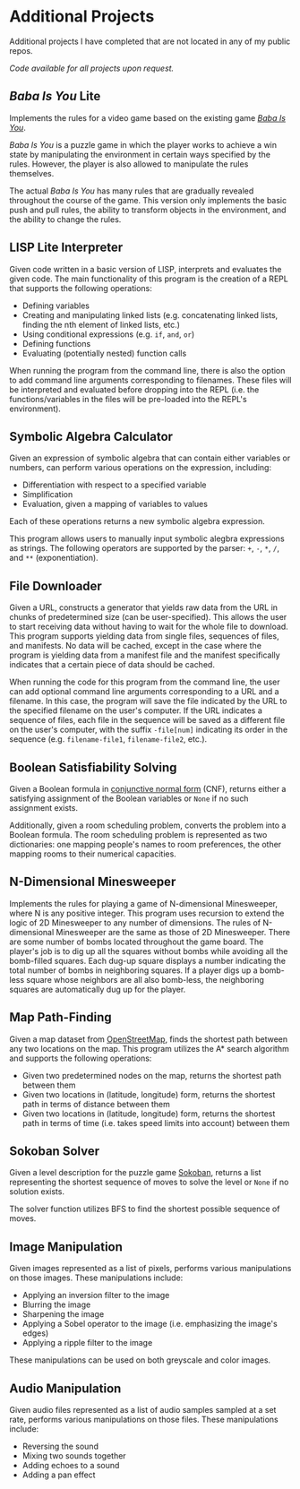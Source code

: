 # Additional Projects
Additional projects I have completed that are not located in any of my public repos.

*Code available for all projects upon request.*
## *Baba Is You* Lite
Implements the rules for a video game based on the existing game [*Baba Is You*](https://babaiswiki.fandom.com/wiki/Baba_Is_You_Wiki). 

*Baba Is You* is a puzzle game in which the player works to achieve
a win state by manipulating the environment in certain ways specified by the rules. However, the player is also allowed to manipulate the rules themselves.

The actual *Baba Is You* has many rules that are gradually revealed throughout the course of the game. This version only implements the basic push and pull rules, the ability to transform objects in the environment, and the ability to change the rules.

## LISP Lite Interpreter
Given code written in a basic version of LISP, interprets and evaluates the given code. The main functionality of this program is the creation of a REPL that supports the following operations:
- Defining variables
- Creating and manipulating linked lists (e.g. concatenating linked lists, finding the nth element of linked lists, etc.)
- Using conditional expressions (e.g. `if`, `and`, `or`)
- Defining functions
- Evaluating (potentially nested) function calls

When running the program from the command line, there is also the option to add command line arguments corresponding to filenames. These files will be interpreted and evaluated before dropping into the REPL (i.e. the functions/variables in the files will be pre-loaded into the REPL's environment).

## Symbolic Algebra Calculator
Given an expression of symbolic algebra that can contain either variables or numbers, can perform various operations on the expression, including:
- Differentiation with respect to a specified variable
- Simplification
- Evaluation, given a mapping of variables to values

Each of these operations returns a new symbolic algebra expression.

This program allows users to manually input symbolic alegbra expressions as strings. The following operators are supported by the parser: `+`, `-`, `*`, `/`, and `**` (exponentiation).

## File Downloader
Given a URL, constructs a generator that yields raw data from the URL in chunks of predetermined size (can be user-specified). This allows the user to start receiving data without having to wait for the whole file to download. This program supports yielding data from single files, sequences of files, and manifests. No data will be cached, except in the case where the program is yielding data from a manifest file and the manifest specifically indicates that a certain piece of data should be cached.

When running the code for this program from the command line, the user can add optional command line arguments corresponding to a URL and a filename. In this case, the program will save the file indicated by the URL to the specified filename on the user's computer. If the URL indicates a sequence of files, each file in the sequence will be saved as a different file on the user's computer, with the suffix `-file[num]` indicating its order in the sequence (e.g. `filename-file1`, `filename-file2`, etc.).

## Boolean Satisfiability Solving
Given a Boolean formula in [conjunctive normal form](https://en.wikipedia.org/wiki/Conjunctive_normal_form) (CNF), returns either a satisfying assignment of the Boolean variables or `None` if no such assignment exists.

Additionally, given a room scheduling problem, converts the problem into a Boolean formula. The room scheduling problem is represented as two dictionaries: one mapping people's names to room preferences, the other mapping rooms to their numerical capacities.

## N-Dimensional Minesweeper
Implements the rules for playing a game of N-dimensional Minesweeper, where N is any positive integer. This program uses recursion to extend the logic of 2D Minesweeper to any number of dimensions. The rules of N-dimensional Minesweeper are the same as those of 2D Minesweeper. There are some number of bombs located throughout the game board. The player's job is to dig up all the squares without bombs while avoiding all the bomb-filled squares. Each dug-up square displays a number indicating the total number of bombs in neighboring squares. If a player digs up a bomb-less square whose neighbors are all also bomb-less, the neighboring squares are automatically dug up for the player. 

## Map Path-Finding
Given a map dataset from [OpenStreetMap](https://www.openstreetmap.org/about), finds the shortest path between any two locations on the map. This program utilizes the A* search algorithm and supports the following operations:
- Given two predetermined nodes on the map, returns the shortest path between them
- Given two locations in (latitude, longitude) form, returns the shortest path in terms of distance between them
- Given two locations in (latitude, longitude) form, returns the shortest path in terms of time (i.e. takes speed limits into account) between them

## Sokoban Solver
Given a level description for the puzzle game [Sokoban](https://en.wikipedia.org/wiki/Sokoban), returns a list representing the shortest sequence of moves to solve the level or `None` if no solution exists.

The solver function utilizes BFS to find the shortest possible sequence of moves.

## Image Manipulation
Given images represented as a list of pixels, performs various manipulations on those images. These manipulations include:
- Applying an inversion filter to the image
- Blurring the image
- Sharpening the image
- Applying a Sobel operator to the image (i.e. emphasizing the image's edges)
- Applying a ripple filter to the image

These manipulations can be used on both greyscale and color images.

## Audio Manipulation
Given audio files represented as a list of audio samples sampled at a set rate, performs various manipulations on those files. These manipulations include:
- Reversing the sound
- Mixing two sounds together
- Adding echoes to a sound
- Adding a pan effect



